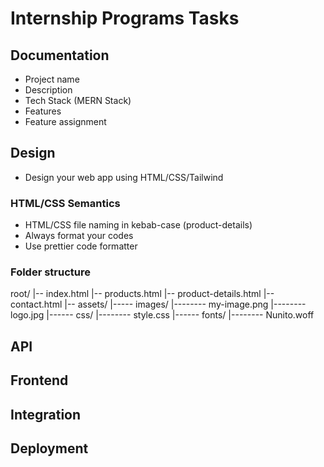# Internship Programs Tasks

## Documentation

- Project name
- Description
- Tech Stack (MERN Stack)
- Features
- Feature assignment

## Design

- Design your web app using HTML/CSS/Tailwind

### HTML/CSS Semantics

- HTML/CSS file naming in kebab-case (product-details)
- Always format your codes
- Use prettier code formatter

### Folder structure

root/
|-- index.html
|-- products.html
|-- product-details.html
|-- contact.html
|-- assets/
|----- images/
|-------- my-image.png
|-------- logo.jpg
|------ css/
|-------- style.css
|------ fonts/
|-------- Nunito.woff

## API

## Frontend

## Integration

## Deployment
